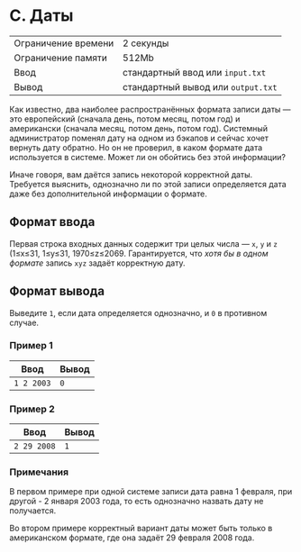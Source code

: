 # C. Даты

|                     |                                    |
| ------------------- | ---------------------------------- |
| Ограничение времени | 2 секунды                          |
| Ограничение памяти  | 512Mb                              |
| Ввод                | стандартный ввод или `input.txt`   |
| Вывод               | стандартный вывод или `output.txt` |

Как известно, два наиболее распространённых формата записи даты — это европейский (сначала день, потом месяц, потом год) и американски (сначала месяц, потом день, потом год). Системный администратор поменял дату на одном из бэкапов и сейчас хочет вернуть дату обратно. Но он не проверил, в каком формате дата используется в системе. Может ли он обойтись без этой информации?

Иначе говоря, вам даётся запись некоторой корректной даты. Требуется выяснить, однозначно ли по этой записи определяется дата даже без дополнительной информации о формате.

## Формат ввода

Первая строка входных данных содержит три целых числа — `x`, `y` и `z` (1≤x≤31, 1≤y≤31, 1970≤z≤2069. Гарантируется, что _хотя бы в одном формате_ запись `xyz` задаёт корректную дату.

## Формат вывода

Выведите `1`, если дата определяется однозначно, и `0` в противном случае.

### Пример 1

| Ввод       | Вывод |
| ---------- | ----- |
| `1 2 2003` | `0`   |

### Пример 2

| Ввод        | Вывод |
| ----------- | ----- |
| `2 29 2008` | `1`   |

### Примечания

В первом примере при одной системе записи дата равна 1 февраля, при другой - 2 января 2003 года, то есть однозначно назвать дату не получается.

Во втором примере корректный вариант даты может быть только в американском формате, где она задаёт 29 февраля 2008 года.
